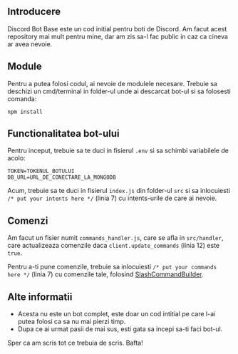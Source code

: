 ## Introducere

Discord Bot Base este un cod initial pentru boti de Discord. Am facut acest repository mai mult pentru mine, dar am zis sa-l fac public in caz ca cineva ar avea nevoie.

## Module

Pentru a putea folosi codul, ai nevoie de modulele necesare. Trebuie sa deschizi un cmd/terminal in folder-ul unde ai descarcat bot-ul si sa folosesti comanda:

```
npm install
```

## Functionalitatea bot-ului

Pentru inceput, trebuie sa te duci in fisierul `.env` si sa schimbi variabilele de acolo:

```env
TOKEN=TOKENUL_BOTULUI
DB_URL=URL_DE_CONECTARE_LA_MONGODB
```

Acum, trebuie sa te duci in fisierul `index.js` din folder-ul `src` si sa inlocuiesti `/* put your intents here */` (linia 7) cu intents-urile de care ai nevoie.

## Comenzi

Am facut un fisier numit `commands_handler.js`, care se afla in `src/handler`, care actualizeaza comenzile daca `client.update_commands` (linia 12) este `true`.

Pentru a-ti pune comenzile, trebuie sa inlocuiesti `/* put your commands here */` (linia 7) cu comenzile tale, folosind [SlashCommandBuilder](https://discordjs.guide/interactions/slash-commands.html#options).

## Alte informatii

- Acesta nu este un bot complet, este doar un cod intitial pe care l-ai putea folosi ca sa nu mai pierzi timp.
- Dupa ce ai urmat pasii de mai sus, esti gata sa incepi sa-ti faci bot-ul.

Sper ca am scris tot ce trebuia de scris. Bafta!
